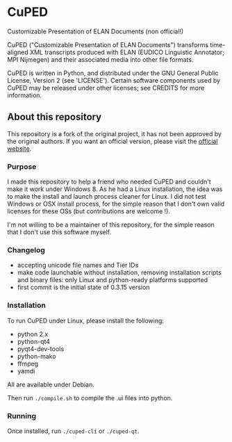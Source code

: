 CuPED
=====

Customizable Presentation of ELAN Documents (non official!)

CuPED ("Customizable Presentation of ELAN Documents") transforms time-aligned
XML transcripts produced with ELAN (EUDICO Linguistic Annotator; MPI Nijmegen) 
and their associated media into other file formats.

CuPED is written in Python, and distributed under the GNU General Public
License, Version 2 (see 'LICENSE').  Certain software components used by
CuPED may be released under other licenses; see CREDITS for more information.

## About this repository ##

This repository is a fork of the original project, it has not been approved
by the original authors. If you want an official version, please visit
the [official website](http://sweet.artsrn.ualberta.ca/cdcox/cuped/).

### Purpose ###

I made this repository to help a friend who needed CuPED and couldn't make it
work under Windows 8. As he had a Linux installation, the idea was to make
the install and launch process cleaner for Linux. I did not test Windows or OSX
install process, for the simple reason that I don't own valid licenses for
these OSs (but contributions are welcome !).

I'm not willing to be a maintainer of this repository, for the simple reason
that I don't use this software myself.

### Changelog ###

 * accepting unicode file names and Tier IDs
 * make code launchable without installation, removing installation scripts and binary files: only Linux and python-ready platforms supported
 * first commit is the initial state of 0.3.15 version


### Installation ###

To run CuPED under Linux, please install the following:

 * python 2.x
 * python-qt4
 * pyqt4-dev-tools
 * python-mako
 * ffmpeg
 * yamdi
 
All are available under Debian.

Then run `./compile.sh` to compile the .ui files into python.

### Running ###

Once installed, run `./cuped-cli` or `./cuped-qt`.
